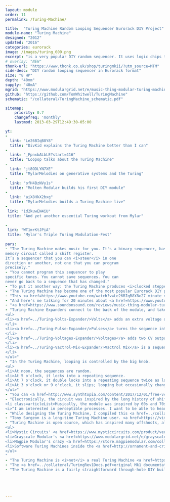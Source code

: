 ```yaml
---
layout: module
order: 11
permalink: /Turing-Machine/

title:  "Turing Machine Random Looping Sequencer Eurorack DIY Project"
module-name: "Turing Machine"
designed: "2012"
updated: "2016"
categories: eurorack
image: /images/turing_600.png
excerpt: "is a very popular DIY random sequencer. It uses logic chips to spit out basslines and melodies" 
# overlay: "NEW"
thonk-url: "https://www.thonk.co.uk/shop/turingmkii/?utm_source=MTM" 
side-desc: "DIY random looping sequencer in Eurorack format"
size: "8 HP"
depth: "40mm"
supply: "40mA"
mgrid: "https://www.modulargrid.net/e/music-thing-modular-turing-machine-mk-ii"
github: "https://github.com/TomWhitwell/TuringMachine"
schematic: "/collateral/TuringMachine_schematic.pdf"

sitemap:
    priority: 0.7
    changefreq: 'monthly'
    lastmod: 2013-03-29T12:49:30-05:00

yt:
- 
  link: "Le26BIqB8Y8"
  title: "DivKid explains the Turing Machine better than I can"
- 
  link: "_FpnxbALbLE?start=416"
  title: "Loopop talks about the Turing Machine"
- 
  link: "jt8ODLYN7XE"
  title: "MylarMelodies on generative systems and the Turing"
- 
  link: "ofH4BzNVy1s"
  title: "Molten Modular builds his first DIY module"
- 
  link: "aiX8HkX2bxg"
  title: "MylarMelodies builds a Turing Machine live"
- 
 link: "1d2kuwEN4iU"
 title: "And yet another essential Turing workout from Mylar"
 
- 
 link: "WT1mrKtJPiA"
 title: "Mylar's Triple Turing Modulation-Fest"   
  
pars:
- "The Turing Machine makes music for you. It's a binary sequencer, based around a 16 bit
memory circuit called a shift register.
It’s a sequencer that you can <i>steer</i> in one
direction or another, not one that you can program
precisely."
- "You cannot program this sequencer to play
specific tunes. You cannot save sequences. You can
never go back to a sequence that has changed."
- "To put it another way: the Turing Machine produces <i>clocked stepped randomly changing control voltages</i>. In other words, melodies, basslines, sequences. Unlike many random voltage generators, these sequences can be locked into loops that repeat according to the length control."
- "The Turing Machine has become one of the most popular Eurorack DIY projects since June 2012. The <a href=https://www.instagram.com/explore/tags/turingmachine/>#turingmachine tag on Instagram</a> contains lots of great demos (and a certain amount of the real Alan Turing)."
- "This <a href=https://www.youtube.com/watch?v=Le26BIqB8Y8>27 minute video from DivKid explains everything</a> you need to know about the Turing Machine and the expanders."
- "And here's me talking for 20 minutes about <a href=https://www.youtube.com/watch?v=QflL8PHQ2YU>how the Turing machine works and how it was designed</a>."
- "<a href=https://www.soundonsound.com/reviews/music-thing-modular-turing-machine-mkii>Here is a nice review of the Turing Machine from Sound on Sound Magazine</a>"
- "Turing Machine Expanders connect to the back of the module, and take the sequence from the main module and use it in different ways:
<ul>
<li><a href=../Turing-Volts-Expander/>Volts</a> adds an extra voltage output, with the sequence set by five pots. 
</li>
<li><a href=../Turing-Pulse-Expander/>Pulses</a> turns the sequence into beats: eleven rhythmic pulse-train outputs. 
</li>
<li><a href=../Turing-Voltages-Expander/>Voltages</a> adds two CV outputs controlled by 8 faders. 
</li>
<li><a href=../Turing-Vactrol-Mix-Expander/>Vactrol Mix</a> is a sequencer controlled matrix mixer. It's fantastic for rhythmically cutting up audio, stereo panning and feedback loops, but a little hard to explain.
</li>
</ul>"
- "In the Turing Machine, looping is controlled by the big knob. 
<ul>
<li>At noon, the sequences are random. 
<li>At 5 o'clock, it locks into a repeating sequence. 
<li>At 7 o'clock, it double locks into a repeating sequence twice as long as the 'length' setting. 
<li>At 3 o'clock or 9 o'clock, it slips; looping but occasionally changing notes. 
</ul>"
- "You can <a href=http://www.synthtopia.com/content/2017/12/01/free-vcv-rack-software-modular-synth-gets-ableton-link-turing-machine-modules/>try out a fully operational Turing Machine + Pulses + Volts in the free VCV Rack software</a>"
- "Electronically, the circuit was inspired by the long history of shift register pseudorandom synth circuits, including the <a href=https://www.youtube.com/watch?v=YZVyl8HkxWU>Triadex Muse</a>, <a href=https://www.youtube.com/watch?v=Fq_f6gdEDI8>Buchla 266 Source of Uncertainty</a> and <a href=http://mamonu.weebly.com/wiard-noisering.html>Grant Richter's Noisering</a>.</li>
<li class=articleList>Musically, the module was inspired by 60s and 70s minimalist process music by people like Steve Reich, Terry Riley or Philip Glass: 
<i>“I am interested in perceptible processes. I want to be able to hear the process happening throughout the music.To facilitate closely detailed listening a musical process should happen extremely gradually.”</i> Steve Reich, <a href=http://musicgrad.ucsd.edu/~dwd/2014_music14/reich.pdf>Music as a Gradual Process</a>, 1968"
- "While designing the Turing Machine, I compiled this <a href=../collateral/Random-Reading-List.pdf>Random Reading List</a> which includes notes on the history of random sequence generators from Marvin Minsky's Muse to Don Buchla's Source of Uncertainty to Doepfer's A-149 module. "
- "Tony Surgeon is a long-time Turing Machine user. <a href=https://vimeo.com/225625900>In this workshop from 2016</a> he shows how he uses it to generate sequences which are then looped on an Octatrack."
- "Turing Machine is open source, which has inspired many offshoots, alternative panels and third party expanders, including:
<ul>
<li>Mystic Circuits' <a href=https://www.mysticcircuits.com/product/vert>Vert</a> and <a href=https://www.mysticcircuits.com/product/leaves-black-panel-limited-edition>Leaves</a>
<li>Grayscale Modular's <a href=https://www.modulargrid.net/e/grayscale-permutation-18hp-black>Permutation</a>
<li>Magpie Modular's crazy <a href=https://store.magpiemodular.com/collections/all-panels/products/music-thing-modular-turing-machine-ver-2-panel>combo panels</a>
<li>Software Turing Machines inside the <a href=http://ornament-and-cri.me/>Ornament & Crime</a> module, <a href=https://mqtthiqs.github.io/parasites/frames.html>Frames Parasites firmware</a>, <a href=https://www.native-instruments.com/en/reaktor-community/reaktor-user-library/entry/show/10173/>Reactor Blocks</a>, <a href=https://github.com/stellare-modular/vcv-rack/releases>VCV Rack Modules</a> and even <a href=https://mutable-instruments.net/modules/marbles/>Mutable Instruments' Marbles</a>. 
</ul>
"
- "The Turing Machine is <i>not</i> a real Turing Machine <a href=https://www.cl.cam.ac.uk/projects/raspberrypi/tutorials/turing-machine/one.html>the way Alan Turing explained it</a>. The name is vaguely relevant because the module uses a loop of data being changed, but the similarity ends there. It's certainly not a 'probabilistic random sequence generator based on the research of Alan Turing' ;-)."
- "The <a href=../collateral/TuringRev1Docs.pdf>original Mk1 documentation</a> contains more detail about how the Turing Machine works, including a block diagram."
- "The Turing Machine is a fairly straightforward through-hole DIY build, but it's fairly dense and takes a while to complete, so probably shouldn't be a first DIY project (I always recommend Mikrophonie or Mini Drive as first builds). Build documents are <a href=https://www.thonk.co.uk/shop/turingmkii/?utm_source=MTM&utm_campaign=TuringMain>available from Thonk</a>. If you get stuck, the <a href=https://github.com/TomWhitwell/TuringMachine/issues?utf8=%E2%9C%93&q=is%3Aissue>Github Issue List</a> is probably the best place to start - remember to check closed issues as well as open ones. "





---
```



